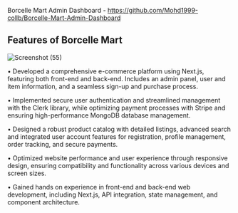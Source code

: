 
Borcelle Mart Admin Dashboard - https://github.com/Mohd1999-collb/Borcelle-Mart-Admin-Dashboard

##

## Features of Borcelle Mart

![Screenshot (55)](https://github.com/user-attachments/assets/ea2f0115-0ed8-4e69-854a-a8955f6b169b)

• Developed a comprehensive e-commerce platform using Next.js,
featuring both front-end and back-end. Includes an admin panel, user
and item information, and a seamless sign-up and purchase process.

• Implemented secure user authentication and streamlined
management with the Clerk library, while optimizing payment
processes with Stripe and ensuring high-performance MongoDB
database management.

• Designed a robust product catalog with detailed listings, advanced
search and integrated user account features for registration, profile
management, order tracking, and secure payments.

• Optimized website performance and user experience through
responsive design, ensuring compatibility and functionality across
various devices and screen sizes.

• Gained hands on experience in front-end and back-end web
development, including Next.js, API integration, state management,
and component architecture.

##

